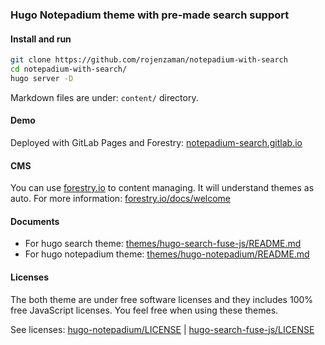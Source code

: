 ### Hugo Notepadium theme with pre-made search support

#### Install and run

```bash
git clone https://github.com/rojenzaman/notepadium-with-search
cd notepadium-with-search/
hugo server -D
```


Markdown files are under: `content/` directory.


#### Demo

Deployed with GitLab Pages and Forestry: [notepadium-search.gitlab.io](https://notepadium-search.gitlab.io/)



#### CMS

You can use [forestry.io](https://forestry.io) to content managing. It will understand themes as auto. For more information: [forestry.io/docs/welcome](https://forestry.io/docs/welcome/)

#### Documents
 
 - For hugo search theme: [themes/hugo-search-fuse-js/README.md](themes/hugo-search-fuse-js/README.md)
 - For hugo notepadium theme: [themes/hugo-notepadium/README.md](themes/hugo-notepadium/README.md)

#### Licenses

The both theme are under free software licenses and they includes 100% free JavaScript licenses. You feel free when using these themes.

See licenses: [hugo-notepadium/LICENSE](themes/hugo-notepadium/LICENSE) | [hugo-search-fuse-js/LICENSE](themes/hugo-search-fuse-js/LICENSE)
